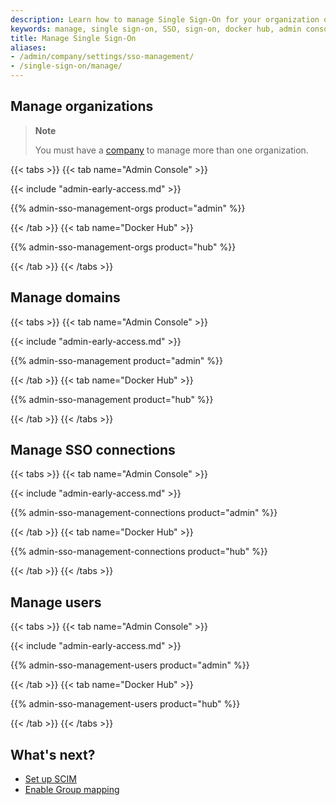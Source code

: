 ```yaml
---
description: Learn how to manage Single Sign-On for your organization or company.
keywords: manage, single sign-on, SSO, sign-on, docker hub, admin console, admin, security
title: Manage Single Sign-On
aliases:
- /admin/company/settings/sso-management/
- /single-sign-on/manage/
---
```


## Manage organizations

> **Note**
>
> You must have a [company](/admin/company/) to manage more than one organization.

{{< tabs >}}
{{< tab name="Admin Console" >}}

{{< include "admin-early-access.md" >}}

{{% admin-sso-management-orgs product="admin" %}}

{{< /tab >}}
{{< tab name="Docker Hub" >}}

{{% admin-sso-management-orgs product="hub" %}}

{{< /tab >}}
{{< /tabs >}}

## Manage domains

{{< tabs >}}
{{< tab name="Admin Console" >}}

{{< include "admin-early-access.md" >}}

{{% admin-sso-management product="admin" %}}

{{< /tab >}}
{{< tab name="Docker Hub" >}}

{{% admin-sso-management product="hub" %}}

{{< /tab >}}
{{< /tabs >}}

## Manage SSO connections

{{< tabs >}}
{{< tab name="Admin Console" >}}

{{< include "admin-early-access.md" >}}

{{% admin-sso-management-connections product="admin" %}}

{{< /tab >}}
{{< tab name="Docker Hub" >}}

{{% admin-sso-management-connections product="hub" %}}

{{< /tab >}}
{{< /tabs >}}

## Manage users

{{< tabs >}}
{{< tab name="Admin Console" >}}

{{< include "admin-early-access.md" >}}

{{% admin-sso-management-users product="admin" %}}

{{< /tab >}}
{{< tab name="Docker Hub" >}}

{{% admin-sso-management-users product="hub" %}}

{{< /tab >}}
{{< /tabs >}}

## What's next?

- [Set up SCIM](../../provisioning/scim.md)
- [Enable Group mapping](../../provisioning/group-mapping.md)

